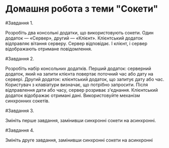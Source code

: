 # Домашня робота з теми "Сокети"

#Завдання 1.

Розробіть два консольні додатки, що використовують сокети. 
Один додаток — «Сервер», другий — «Клієнт». Клієнтський 
додаток відправляє вітання серверу. Сервер відповідає. І клієнт, 
і сервер відображають отримане повідомлення. 

#Завдання 2.

Розробіть набір консольних додатків. Перший додаток: 
серверний додаток, який на запити клієнта повертає поточний 
час або дату на сервері. Другий додаток: клієнтський додаток, що 
запитує дату або час. Користувач з клавіатури визначає, що 
потрібно запросити. Після відправлення дати або часу, сервер 
розриває з'єднання. Клієнтський додаток відображає отримані 
дані. 
Використовуйте механізм синхронних сокетів.

#Завдання 3.

Змініть перше завдання, замінивши синхронні сокети на 
асинхронні.

#Завдання 4.

Змініть друге завдання, замінивши синхронні сокети на 
асинхронні
